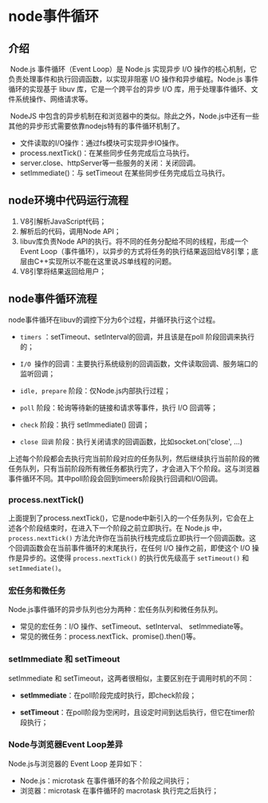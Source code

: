 # node事件循环

## 介绍

​		Node.js 事件循环（Event Loop）是 Node.js 实现异步 I/O 操作的核心机制，它负责处理事件和执行回调函数，以实现非阻塞 I/O 操作和异步编程。Node.js 事件循环的实现基于 libuv 库，它是一个跨平台的异步 I/O  库，用于处理事件循环、文件系统操作、网络请求等。

​	NodeJS 中包含的异步机制在和浏览器中的类似。除此之外，Node.js中还有一些其他的异步形式需要依靠nodejs特有的事件循环机制了。

- 文件读取的I/O操作：通过fs模块可实现异步IO操作。
- process.nextTick()：在某些同步任务完成后立马执行。
- server.close、httpServer等一些服务的关闭：关闭回调。
- setImmediate()：与 setTimeout 在某些同步任务完成后立马执行。

## node环境中代码运行流程

1. V8引解析JavaScript代码；
2. 解析后的代码，调用Node API；
3. libuv库负责Node API的执行。将不同的任务分配给不同的线程，形成一个Event Loop（事件循环），以异步的方式将任务的执行结果返回给V8引擎；底层由C++实现所以不能在这里说JS单线程的问题。
4. V8引擎将结果返回给用户；

## node事件循环流程

node事件循环在libuv的调控下分为6个过程，并循环执行这个过程。

- `timers` ：setTimeout、setInterval的回调，并且该是在poll 阶段回调来执行的；

- `I/O `操作的回调：主要执行系统级别的回调函数，文件读取回调、服务端口的监听回调；

- `idle, prepare` 阶段：仅Node.js内部执行过程；

- `poll` 阶段：轮询等待新的链接和请求等事件，执行 I/O 回调等；

- `check` 阶段：执行 setImmediate() 回调；

- `close 回调` 阶段：执行关闭请求的回调函数，比如socket.on('close', ...)

​        上述每个阶段都会去执行完当前阶段对应的任务队列，然后继续执行当前阶段的微任务队列，只有当前阶段所有微任务都执行完了，才会进入下个阶段。这与浏览器事件循环不同。其中poll阶段会回到timeers阶段执行回调和I/O回调。

### process.nextTick() 

​		上面提到了process.nextTick()，它是node中新引入的一个任务队列，它会在上述各个阶段结束时，在进入下一个阶段之前立即执行。在 Node.js 中，`process.nextTick()` 方法允许你在当前执行栈完成后立即执行一个回调函数。这个回调函数会在当前事件循环的末尾执行，在任何 I/O 操作之前，即使这个 I/O 操作是异步的。这使得 `process.nextTick()` 的执行优先级高于 `setTimeout()` 和 `setImmediate()`。



### 宏任务和微任务

Node.js事件循环的异步队列也分为两种：宏任务队列和微任务队列。

- 常见的宏任务：I/O 操作、setTimeout、setInterval、 setImmediate等。
- 常见的微任务：process.nextTick、promise().then()等。



### setImmediate 和 setTimeout

setImmediate 和 setTimeout，这两者很相似，主要区别在于调用时机的不同：

- **setImmediate**：在poll阶段完成时执行，即check阶段；

- **setTimeout**：在poll阶段为空闲时，且设定时间到达后执行，但它在timer阶段执行；

  

### **Node与浏览器Event Loop差异**

Node.js与浏览器的 Event Loop 差异如下：

- Node.js：microtask 在事件循环的各个阶段之间执行；
- 浏览器：microtask 在事件循环的 macrotask 执行完之后执行；
